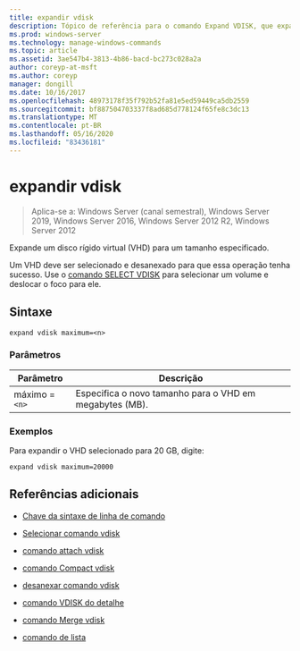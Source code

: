 ```yaml
---
title: expandir vdisk
description: Tópico de referência para o comando Expand VDISK, que expande um disco rígido virtual (VHD) para um tamanho especificado.
ms.prod: windows-server
ms.technology: manage-windows-commands
ms.topic: article
ms.assetid: 3ae547b4-3813-4b86-bacd-bc273c028a2a
author: coreyp-at-msft
ms.author: coreyp
manager: dongill
ms.date: 10/16/2017
ms.openlocfilehash: 48973178f35f792b52fa81e5ed59449ca5db2559
ms.sourcegitcommit: bf887504703337f8ad685d778124f65fe8c3dc13
ms.translationtype: MT
ms.contentlocale: pt-BR
ms.lasthandoff: 05/16/2020
ms.locfileid: "83436181"
---
```

# <a name="expand-vdisk"></a>expandir vdisk

> Aplica-se a: Windows Server (canal semestral), Windows Server 2019, Windows Server 2016, Windows Server 2012 R2, Windows Server 2012

Expande um disco rígido virtual (VHD) para um tamanho especificado.

Um VHD deve ser selecionado e desanexado para que essa operação tenha sucesso. Use o [comando SELECT VDISK](select-vdisk.md) para selecionar um volume e deslocar o foco para ele.

## <a name="syntax"></a>Sintaxe

```
expand vdisk maximum=<n>
```

### <a name="parameters"></a>Parâmetros

 | Parâmetro | Descrição |
 |---------- | ----------- |
 | máximo =`<n>` | Especifica o novo tamanho para o VHD em megabytes (MB). |

### <a name="examples"></a>Exemplos

Para expandir o VHD selecionado para 20 GB, digite:

```
expand vdisk maximum=20000
```

## <a name="additional-references"></a>Referências adicionais

- [Chave da sintaxe de linha de comando](command-line-syntax-key.md)

- [Selecionar comando vdisk](select-vdisk.md)

- [comando attach vdisk](attach-vdisk.md)

- [comando Compact vdisk](compact-vdisk.md)

- [desanexar comando vdisk](detach-vdisk.md)

- [comando VDISK do detalhe](detail-vdisk.md)

- [comando Merge vdisk](merge-vdisk.md)

- [comando de lista](list.md)
